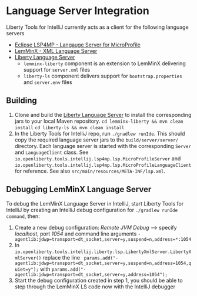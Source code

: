 # Language Server Integration

Liberty Tools for IntelliJ currently acts as a client for the following language servers
- [Eclipse LSP4MP - Langauge Server for MicroProfile](https://github.com/eclipse/lsp4mp)
- [LemMinX - XML Language Server](https://github.com/eclipse/lemminx)
- [Liberty Language Server](https://github.com/OpenLiberty/liberty-language-server)
    - `lemminx-liberty` component is an extension to LemMinX delivering support for `server.xml` files
    - `liberty-ls` component delivers support for `bootstrap.properties` and `server.env` files

## Building 
1. Clone and build the [Liberty Language Server](https://github.com/OpenLiberty/liberty-language-server) to install the corresponding jars to your local Maven repository.
`cd lemminx-liberty && mvn clean install`
`cd liberty-ls && mvn clean install`
2. In the Liberty Tools for IntelliJ repo, run `./gradlew runIde`. This should copy the required language server jars to the `build/server/server/` directory. Each language server is started with the corresponding `Server` and `LanguageClient` class. See `io.openliberty.tools.intellij.lsp4mp.lsp.MicroProfileServer` and `io.openliberty.tools.intellij.lsp4mp.lsp.MicroProfileLanguageClient` for reference. See also `src/main/resources/META-INF/lsp.xml`.

## Debugging LemMinX Language Server
To debug the LemMinX Language Server in IntelliJ, start Liberty Tools for IntelliJ by creating an IntelliJ debug configuration for `./gradlew runIde command`, then:
1. Create a new debug configuration: _Remote JVM Debug_ --> specify _localhost_, port _1054_ and command line arguments `-agentlib:jdwp=transport=dt_socket,server=y,suspend=n,address=*:1054`
2. In `io.openliberty.tools.intellij.liberty.lsp.LibertyXmlServer.LibertyXmlServer()` replace the line ` params.add("-agentlib:jdwp=transport=dt_socket,server=y,suspend=n,address=1054,quiet=y");` with  `params.add("-agentlib:jdwp=transport=dt_socket,server=y,address=1054");`
3. Start the debug configuration created in step 1, you should be able to step through the LemMinX LS code now with the IntelliJ debugger